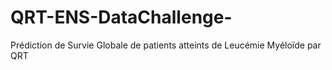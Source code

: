 # QRT-ENS-DataChallenge-
Prédiction de Survie Globale de patients atteints de Leucémie Myéloïde par QRT
